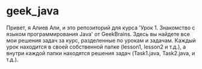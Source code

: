 # geek_java
Привет, я Алиев Али, и это репозиторий для курса 'Урок 1. Знакомство с языком программирования Java' от GeekBrains. Здесь вы найдете все мои решения задач за курс, разделенные по урокам и задачам. Каждый урок находится в своей собственной папке (lesson1, lesson2 и т.д.), а внутри каждой папки находятся решения задач (Task1.java, Task2.java, и т.д.).
